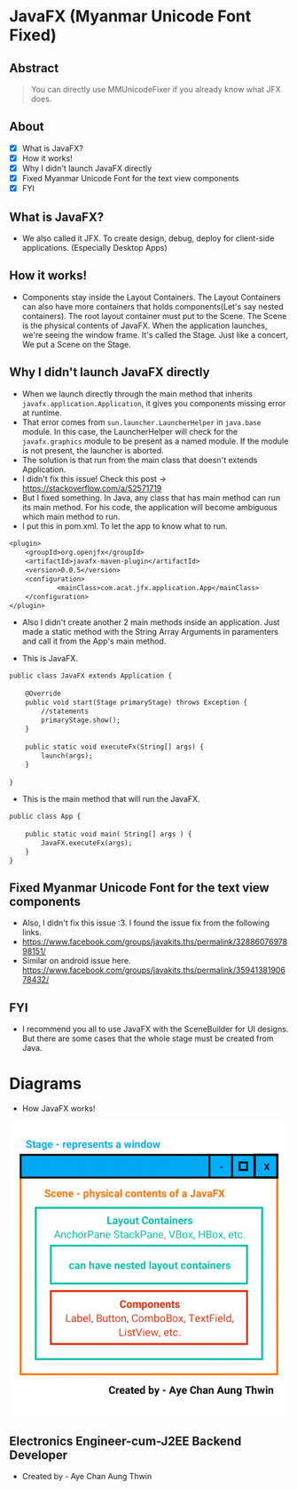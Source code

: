 # JavaFX (Myanmar Unicode Font Fixed)
## Abstract
> You can directly use MMUnicodeFixer if you already know what JFX does.

## About
- [X] What is JavaFX? 
- [X] How it works!
- [X] Why I didn't launch JavaFX directly
- [X] Fixed Myanmar Unicode Font for the text view components
- [X] FYI

## What is JavaFX?
- We also called it JFX. To create design, debug, deploy for client-side applications. (Especially Desktop Apps)

## How it works!
- Components stay inside the Layout Containers. The Layout Containers can also have more containers that holds components(Let's say nested containers). The root layout container must put to the Scene. The Scene is the physical contents of JavaFX. When the application launches, we're seeing the window frame. It's called the Stage. Just like a concert, We put a Scene on the Stage.

## Why I didn't launch JavaFX directly
- When we launch directly through the main method that inherits ```javafx.application.Application```, it gives you components missing error at runtime.
- That error comes from ```sun.launcher.LauncherHelper``` in ```java.base``` module. In this case, the LauncherHelper will check for the ```javafx.graphics``` module to be present as a named module. If the module is not present, the launcher is aborted.
- The solution is that run from the main class that doesn't extends Application.
- I didn't fix this issue! Check this post -> https://stackoverflow.com/a/52571719
- But I fixed something. In Java, any class that has main method can run its main method. For his code, the application will become ambiguous which main method to run.
- I put this in pom.xml. To let the app to know what to run.
```
<plugin>
	<groupId>org.openjfx</groupId>
	<artifactId>javafx-maven-plugin</artifactId>
	<version>0.0.5</version>
	<configuration>
        	<mainClass>com.acat.jfx.application.App</mainClass>
	</configuration>
</plugin>
```
- Also I didn't create another 2 main methods inside an application. Just made a static method with the String Array Arguments in paramenters and call it from the App's main method.

- This is JavaFX.
```
public class JavaFX extends Application {

	@Override
	public void start(Stage primaryStage) throws Exception {
		//statements
		primaryStage.show();
	}

	public static void executeFx(String[] args) {
		launch(args);
	}
	
}
```
- This is the main method that will run the JavaFX.
```
public class App {
	
    public static void main( String[] args ) {
        JavaFX.executeFx(args);
    }
}
```

## Fixed Myanmar Unicode Font for the text view components
- Also, I didn't fix this issue :3. I found the issue fix from the following links.
- https://www.facebook.com/groups/javakits.ths/permalink/3288607697898151/ 
- Similar on android issue here.  https://www.facebook.com/groups/javakits.ths/permalink/3594138190678432/

## FYI
- I recommend you all to use JavaFX with the SceneBuilder for UI designs. But there are some cases that the whole stage must be created from Java.

# Diagrams
- How JavaFX works!
<img src="images/JavaFX.png" alt="How JavaFX works">

## Electronics Engineer-cum-J2EE Backend Developer ##
-  Created by - Aye Chan Aung Thwin
